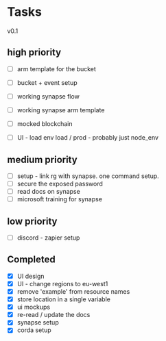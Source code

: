 # Tasks

v0.1

## high priority

- [ ] arm template for the bucket

- [ ] bucket + event setup
- [ ] working synapse flow
- [ ] working synapse arm template
- [ ] mocked blockchain
- [ ] UI - load env load / prod - probably just node_env

## medium priority

- [ ] setup - link rg with synapse. one command setup.
- [ ] secure the exposed password
- [ ] read docs on synapse
- [ ] microsoft training for synapse

## low priority

- [ ] discord - zapier setup

## Completed

- [x] UI design
- [x] UI - change regions to eu-west1
- [x] remove 'example' from resource names
- [x] store location in a single variable
- [x] ui mockups
- [x] re-read / update the docs
- [x] synapse setup
- [x] corda setup
